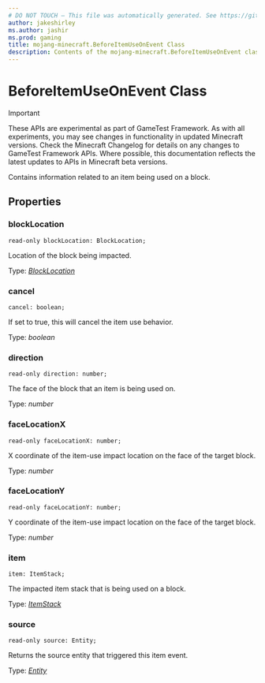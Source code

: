 ```yaml
---
# DO NOT TOUCH — This file was automatically generated. See https://github.com/Mojang/MinecraftScriptingApiDocsGenerator to modify descriptions, examples, etc.
author: jakeshirley
ms.author: jashir
ms.prod: gaming
title: mojang-minecraft.BeforeItemUseOnEvent Class
description: Contents of the mojang-minecraft.BeforeItemUseOnEvent class.
---
```

# BeforeItemUseOnEvent Class
>[!IMPORTANT]
>These APIs are experimental as part of GameTest Framework. As with all experiments, you may see changes in functionality in updated Minecraft versions. Check the Minecraft Changelog for details on any changes to GameTest Framework APIs. Where possible, this documentation reflects the latest updates to APIs in Minecraft beta versions.

Contains information related to an item being used on a block.

## Properties
### **blockLocation**
`read-only blockLocation: BlockLocation;`

Location of the block being impacted.

Type: [*BlockLocation*](BlockLocation.md)


### **cancel**
`cancel: boolean;`

If set to true, this will cancel the item use behavior.

Type: *boolean*


### **direction**
`read-only direction: number;`

The face of the block that an item is being used on.

Type: *number*


### **faceLocationX**
`read-only faceLocationX: number;`

X coordinate of the item-use impact location on the face of the target block.

Type: *number*


### **faceLocationY**
`read-only faceLocationY: number;`

Y coordinate of the item-use impact location on the face of the target block.

Type: *number*


### **item**
`item: ItemStack;`

The impacted item stack that is being used on a block.

Type: [*ItemStack*](ItemStack.md)


### **source**
`read-only source: Entity;`

Returns the source entity that triggered this item event.

Type: [*Entity*](Entity.md)





